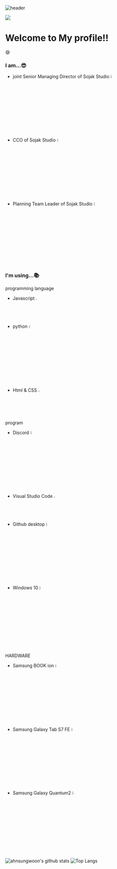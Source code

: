 ![header](https://capsule-render.vercel.app/api?type=waving&color=6478FF&height=300&section=header&text=Welcome&fontSize=90&animation=fadeIn&fontAlignY=38&desc=Antonio's%20GitHub%20Profile&descAlignY=51&descAlign=62)

<a href="https://hits.seeyoufarm.com"><img src="https://hits.seeyoufarm.com/api/count/incr/badge.svg?url=https%3A%2F%2Fgithub.com%2Fahnsungwoon%2Fhit-counter&count_bg=%2379C83D&title_bg=%23555555&icon=&icon_color=%23E7E7E7&title=hits&edge_flat=false"/></a>

# Welcome to My profile!!
😄
### I am...😎
- joint Senior Managing Director of Sojak Studio <img src="https://cdn.discordapp.com/attachments/971002895883464735/1105749283933794335/-removebg-preview.png" width="5%">
- CCO of Sojak Studio <img src="https://cdn.discordapp.com/attachments/971002895883464735/1105749283933794335/-removebg-preview.png" width="5%">
- Planning Team Leader of Sojak Studio <img src="https://cdn.discordapp.com/attachments/971002895883464735/1105749283933794335/-removebg-preview.png" width="5%">

### I'm using...📚
programming language
- Javascript <img src="https://logos-download.com/wp-content/uploads/2019/01/JavaScript_Logo.png" width="2%">
- python <img src="https://logos-download.com/wp-content/uploads/2016/10/Python_logo_wordmark.png" width="5%">
- Html & CSS <img src="https://logos-download.com/wp-content/uploads/2017/07/HTML5_logo.png" width="2%">

program
- Discord <img src="https://logos-download.com/wp-content/uploads/2021/01/Discord_Logo-1.png" width="5%">
- Visual Studio Code <img src="https://pluspng.com/img-png/visual-studio-logo-png-visual-studio-code-logo-is-offensive-to-me-issue-87419-1200x1200.png" width="2%">
- Github desktop <img src="https://logos-download.com/wp-content/uploads/2016/09/GitHub_logo_wordmark.png" width="5%">
- Windows 10 <img src="https://logos-download.com/wp-content/uploads/2016/10/Windows_10_logo.png" width="5%">

HARDWARE
- Samsung BOOK ion <img src="https://logos-download.com/wp-content/uploads/2016/02/Samsung_Logo_2005.png" width="5%">
- Samsung Galaxy Tab S7 FE <img src="https://logos-download.com/wp-content/uploads/2016/02/Samsung_Logo_2005.png" width="5%">
- Samsung Galaxy Quantum2 <img src="https://logos-download.com/wp-content/uploads/2016/02/Samsung_Logo_2005.png" width="5%">

![ahnsungwoon's github stats](https://github-readme-stats.vercel.app/api?username=ahnsungwoon&show_icons=true&theme=tokyonight)
![Top Langs](https://github-readme-stats.vercel.app/api/top-langs/?username=ahnsungwoon&layout=compact&theme=tokyonight)
